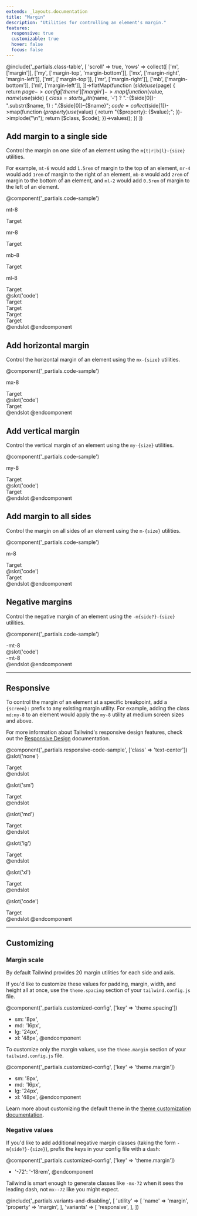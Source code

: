 ```yaml
---
extends: _layouts.documentation
title: "Margin"
description: "Utilities for controlling an element's margin."
features:
  responsive: true
  customizable: true
  hover: false
  focus: false
---
```


@include('_partials.class-table', [
  'scroll' => true,
  'rows' => collect([
    ['m', ['margin']],
    ['my', ['margin-top', 'margin-bottom']],
    ['mx', ['margin-right', 'margin-left']],
    ['mt', ['margin-top']],
    ['mr', ['margin-right']],
    ['mb', ['margin-bottom']],
    ['ml', ['margin-left']],
  ])->flatMap(function ($side) use ($page) {
    return $page->config['theme']['margin']->map(function ($value, $name) use ($side) {
      $class = starts_with($name, '-')
        ? ".-{$side[0]}-".substr($name, 1)
        : ".{$side[0]}-{$name}";
      $code = collect($side[1])->map(function ($property) use ($value) {
        return "{$property}: {$value};";
      })->implode("\n");
      return [$class, $code];
    })->values();
  })
])

## Add margin to a single side

Control the margin on one side of an element using the `m{t|r|b|l}-{size}` utilities.

For example, `mt-6` would add `1.5rem` of margin to the top of an element, `mr-4` would add `1rem` of margin to the right of an element, `mb-8` would add `2rem` of margin to the bottom of an element, and `ml-2` would add `0.5rem` of margin to the left of an element.

@component('_partials.code-sample')
<div class="flex justify-around items-start">
  <div>
    <p class="text-center text-sm text-gray-600 mb-1">mt-8</p>
    <div class="flex bg-gray-400">
      <span class="mt-8 bg-yellow-200">Target</span>
    </div>
  </div>
  <div>
    <p class="text-center text-sm text-gray-600 mb-1">mr-8</p>
    <div class="flex bg-gray-400">
      <span class="mr-8 bg-yellow-200">Target</span>
    </div>
  </div>
  <div>
    <p class="text-center text-sm text-gray-600 mb-1">mb-8</p>
    <div class="flex bg-gray-400">
      <span class="mb-8 bg-yellow-200">Target</span>
    </div>
  </div>
  <div>
    <p class="text-center text-sm text-gray-600 mb-1">ml-8</p>
    <div class="flex bg-gray-400">
      <span class="ml-8 bg-yellow-200">Target</span>
    </div>
  </div>
</div>
@slot('code')
<div class="bg-gray-400"><span class="mt-8 bg-yellow-200">Target</span></div>
<div class="bg-gray-400"><span class="mr-8 bg-yellow-200">Target</span></div>
<div class="bg-gray-400"><span class="mb-8 bg-yellow-200">Target</span></div>
<div class="bg-gray-400"><span class="ml-8 bg-yellow-200">Target</span></div>
@endslot
@endcomponent

## Add horizontal margin

Control the horizontal margin of an element using the `mx-{size}` utilities.

@component('_partials.code-sample')
<div class="flex justify-around items-center">
  <div>
    <p class="text-center text-sm text-gray-600 mb-1">mx-8</p>
    <div class="flex bg-gray-400">
      <span class="mx-8 bg-yellow-200">Target</span>
    </div>
  </div>
</div>
@slot('code')
<div class="bg-gray-400"><span class="mx-8 bg-yellow-200">Target</span></div>
@endslot
@endcomponent

## Add vertical margin

Control the vertical margin of an element using the `my-{size}` utilities.

@component('_partials.code-sample')
<div class="flex justify-around items-center">
  <div>
    <p class="text-center text-sm text-gray-600 mb-1">my-8</p>
    <div class="flex bg-gray-400">
      <span class="my-8 bg-yellow-200">Target</span>
    </div>
  </div>
</div>
@slot('code')
<div class="bg-gray-400"><span class="my-8 bg-yellow-200">Target</span></div>
@endslot
@endcomponent

## Add margin to all sides

Control the margin on all sides of an element using the `m-{size}` utilities.

@component('_partials.code-sample')
<div class="flex justify-around items-center">
  <div>
    <p class="text-center text-sm text-gray-600 mb-1">m-8</p>
    <div class="flex bg-gray-400">
      <span class="m-8 bg-yellow-200">Target</span>
    </div>
  </div>
</div>
@slot('code')
<div class="bg-gray-400"><span class="m-8 bg-yellow-200">Target</span></div>
@endslot
@endcomponent

## Negative margins

Control the negative margin of an element using the `-m{side?}-{size}` utilities.

@component('_partials.code-sample')
<div class="flex justify-around items-center">
  <div>
    <div class="bg-gray-400 h-16 w-32"></div>
    <div class="bg-yellow-200 h-16 mx-auto -mt-8 w-24 flex items-center justify-center">
      -mt-8
    </div>
  </div>
</div>
@slot('code')
<div class="bg-gray-400 h-16 w-32"></div>
<div class="-mt-8 bg-yellow-200 mx-auto h-16 w-24 ...">
  -mt-8
</div>
@endslot
@endcomponent

---

## Responsive

To control the margin of an element at a specific breakpoint, add a `{screen}:` prefix to any existing margin utility. For example, adding the class `md:my-8` to an element would apply the `my-8` utility at medium screen sizes and above.

For more information about Tailwind's responsive design features, check out the [Responsive Design](/docs/responsive-design) documentation.

@component('_partials.responsive-code-sample', ['class' => 'text-center'])
@slot('none')
<div class="inline-block bg-gray-400">
  <div class="mt-8 bg-yellow-200">Target</div>
</div>
@endslot

@slot('sm')
<div class="inline-block bg-gray-400">
  <div class="mt-8 mr-6 bg-yellow-200">Target</div>
</div>
@endslot

@slot('md')
<div class="inline-block bg-gray-400">
  <div class="mt-8 mr-6 mb-4 bg-yellow-200">Target</div>
</div>
@endslot

@slot('lg')
<div class="inline-block bg-gray-400">
  <div class="mt-8 mr-8 mb-4 ml-2 bg-yellow-200">Target</div>
</div>
@endslot

@slot('xl')
<div class="inline-block bg-gray-400">
  <div class="m-0 bg-yellow-200">Target</div>
</div>
@endslot

@slot('code')
<div class="bg-gray-400 ...">
  <span class="none:mt-8 sm:mr-6 md:mb-4 lg:ml-2 xl:m-0 bg-yellow-200">Target</span>
</div>
@endslot
@endcomponent

---

## Customizing

### Margin scale

By default Tailwind provides 20 margin utilities for each side and axis.

If you'd like to customize these values for padding, margin, width, and height all at once, use the `theme.spacing` section of your `tailwind.config.js` file.

@component('_partials.customized-config', ['key' => 'theme.spacing'])
+ sm: '8px',
+ md: '16px',
+ lg: '24px',
+ xl: '48px',
@endcomponent

To customize only the margin values, use the `theme.margin` section of your `tailwind.config.js` file.

@component('_partials.customized-config', ['key' => 'theme.margin'])
+ sm: '8px',
+ md: '16px',
+ lg: '24px',
+ xl: '48px',
@endcomponent

Learn more about customizing the default theme in the [theme customization documentation](/docs/theme#customizing-the-default-theme).

### Negative values

If you'd like to add additional negative margin classes (taking the form `-m{side?}-{size}`), prefix the keys in your config file with a dash:

@component('_partials.customized-config', ['key' => 'theme.margin'])
+ '-72': '-18rem',
@endcomponent

Tailwind is smart enough to generate classes like `-mx-72` when it sees the leading dash, not `mx--72` like you might expect.

@include('_partials.variants-and-disabling', [
    'utility' => [
        'name' => 'margin',
        'property' => 'margin',
    ],
    'variants' => [
        'responsive',
    ],
])
